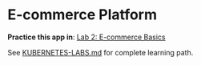 # E-commerce Platform

**Practice this app in**: [Lab 2: E-commerce Basics](../labs/02-ecommerce-basics.md)

See [KUBERNETES-LABS.md](../docs/KUBERNETES-LABS.md) for complete learning path.
